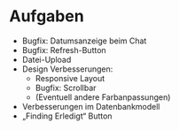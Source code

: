 
# Aufgaben

- Bugfix: Datumsanzeige beim Chat
- Bugfix: Refresh-Button
- Datei-Upload
- Design Verbesserungen:
    - Responsive Layout
    - Bugfix: Scrollbar
    - (Eventuell andere Farbanpassungen)
- Verbesserungen im Datenbankmodell
- „Finding Erledigt“ Button
